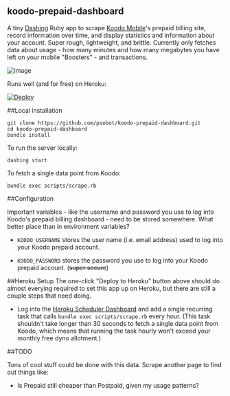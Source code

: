 ## koodo-prepaid-dashboard

A tiny [Dashing](dashing.io) Ruby app to scrape [Koodo
Mobile](http://koodomobile.com)'s prepaid billing site, record information
over time, and display statistics and information about your account. Super
rough, lightweight, and brittle. Currently only fetches data about usage - how
many minutes and how many megabytes you have left on your mobile "Boosters" -
and transactions.

![image](https://cloud.githubusercontent.com/assets/213293/7109063/2c459bb2-e164-11e4-80b3-fdac94b4393f.png)

Runs well (and for free) on Heroku:

[![Deploy](https://www.herokucdn.com/deploy/button.png)](https://heroku.com/deploy)

##Local installation

    git clone https://github.com/psobot/koodo-prepaid-dashboard.git
    cd koodo-prepaid-dashboard
    bundle install

To run the server locally:

    dashing start

To fetch a single data point from Koodo:

    bundle exec scripts/scrape.rb

##Configuration

Important variables - like the username and password you use to log into
Koodo's prepaid billing dashboard - need to be stored somewhere. What better
place than in environment variables?

  - `KOODO_USERNAME` stores the user name (i.e. email address) used to log
  	into your Koodo prepaid account.

  - `KOODO_PASSWORD` stores the password you use to log into your Koodo
  	prepaid account. (~~super secure~~)

##Heroku Setup
The one-click "Deploy to Heroku" button above should do almost everying required to
set this app up on Heroku, but there are still a couple steps that need doing.

 - Log into the [Heroku Scheduler Dashboard](https://scheduler.heroku.com/dashboard) and
   add a single recurring task that calls `bundle exec scripts/scrape.rb` every hour. (This
   task shouldn't take longer than 30 seconds to fetch a single data point from Koodo,
   which means that running the task hourly won't exceed your monthly free dyno allotment.)

##TODO

Tons of cool stuff could be done with this data. Scrape another page to find out
things like:

  - Is Prepaid still cheaper than Postpaid, given my usage patterns?

